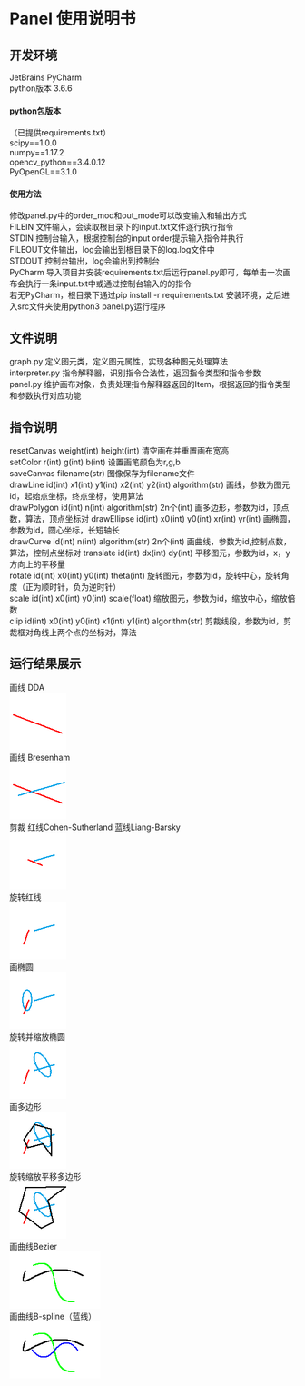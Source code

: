# Panel 使用说明书
## 开发环境
JetBrains PyCharm  
python版本 3.6.6
#### python包版本
（已提供requirements.txt）  
scipy==1.0.0  
numpy==1.17.2  
opencv_python==3.4.0.12  
PyOpenGL==3.1.0  
#### 使用方法
修改panel.py中的order_mod和out_mode可以改变输入和输出方式  
FILEIN 文件输入，会读取根目录下的input.txt文件逐行执行指令  
STDIN 控制台输入，根据控制台的input order提示输入指令并执行  
FILEOUT文件输出，log会输出到根目录下的log.log文件中  
STDOUT 控制台输出，log会输出到控制台  
PyCharm 导入项目并安装requirements.txt后运行panel.py即可，每单击一次画布会执行一条input.txt中或通过控制台输入的的指令  
若无PyCharm，根目录下通过pip install -r requirements.txt 安装环境，之后进入src文件夹使用python3 panel.py运行程序  
## 文件说明
graph.py 定义图元类，定义图元属性，实现各种图元处理算法  
interpreter.py 指令解释器，识别指令合法性，返回指令类型和指令参数  
panel.py 维护画布对象，负责处理指令解释器返回的Item，根据返回的指令类型和参数执行对应功能
## 指令说明
resetCanvas weight(int) height(int) 清空画布并重置画布宽高  
setColor r(int) g(int) b(int) 设置画笔颜色为r,g,b  
saveCanvas filename(str) 图像保存为filename文件  
drawLine id(int) x1(int) y1(int) x2(int) y2(int) algorithm(str) 画线，参数为图元id，起始点坐标，终点坐标，使用算法  
drawPolygon id(int) n(int) algorithm(str) 2n个(int)  画多边形，参数为id，顶点数，算法，顶点坐标对
drawEllipse id(int) x0(int) y0(int) xr(int) yr(int) 画椭圆，参数为id，圆心坐标，长短轴长  
drawCurve id(int) n(int) algorithm(str) 2n个(int)  画曲线，参数为id,控制点数，算法，控制点坐标对
translate id(int) dx(int) dy(int) 平移图元，参数为id，x，y方向上的平移量  
rotate id(int) x0(int) y0(int) theta(int) 旋转图元，参数为id，旋转中心，旋转角度（正为顺时针，负为逆时针）  
scale id(int) x0(int) y0(int) scale(float) 缩放图元，参数为id，缩放中心，缩放倍数    
clip id(int) x0(int) y0(int) x1(int) y1(int) algorithm(str) 剪裁线段，参数为id，剪裁框对角线上两个点的坐标对，算法  
## 运行结果展示
画线 DDA  
![DDA](./pic/output_1.bmp)  
画线 Bresenham  
![Bresenham](./pic/output_2.bmp)  
剪裁 红线Cohen-Sutherland 蓝线Liang-Barsky  
![clip](./pic/output_3.bmp)  
旋转红线  
![rotate](./pic/output_4.bmp)  
画椭圆  
![Ellipse](./pic/output_5.bmp)  
旋转并缩放椭圆  
![scale](./pic/output_6.bmp)  
画多边形  
![Polygon](./pic/output_7.bmp)  
旋转缩放平移多边形  
![translate](./pic/output_8.bmp)  
画曲线Bezier    
![Bezier](./pic/output_9.bmp)  
画曲线B-spline（蓝线）  
![B-spline](./pic/output_10.bmp)  